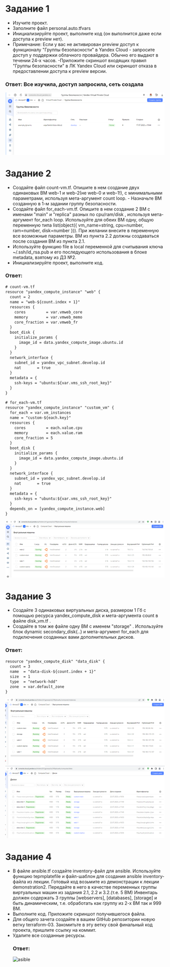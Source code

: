 # Задание 1
- Изучите проект.
- Заполните файл personal.auto.tfvars
- Инициализируйте проект, выполните код (он выполнится даже если доступа к preview нет).
- Примечание: Если у вас не активирован preview доступ к функционалу "Группы безопасности" в Yandex Cloud - запросите доступ у поддержки облачного провайдера. Обычно его выдают в течении 24-х часов.
-Приложите скриншот входящих правил "Группы безопасности" в ЛК Yandex Cloud или скриншот отказа в предоставлении доступа к preview версии.
### Ответ: Все изучила, доступ запросила, сеть создала

![yc](https://github.com/EVolgina/devops27-tf3/blob/main/YC.PNG)

# Задание 2
- Создайте файл count-vm.tf. Опишите в нем создание двух одинаковых ВМ web-1 и web-2(не web-0 и web-1!), с минимальными параметрами, используя мета-аргумент count loop. - Назначьте ВМ созданную в 1-м задании группу безопасности.
- Создайте файл for_each-vm.tf. Опишите в нем создание 2 ВМ с именами "main" и "replica" разных по cpu/ram/disk , используя мета-аргумент for_each loop. Используйте для обеих ВМ одну, общую переменную типа list(object({ vm_name=string, cpu=number, ram=number, disk=number })). При желании внесите в переменную все возможные параметры.
ВМ из пункта 2.2 должны создаваться после создания ВМ из пункта 2.1.
- Используйте функцию file в local переменной для считывания ключа ~/.ssh/id_rsa.pub и его последующего использования в блоке metadata, взятому из ДЗ №2.
- Инициализируйте проект, выполните код.
### Ответ: 
```
# count-vm.tf
resource "yandex_compute_instance" "web" {
  count = 2
  name = "web-${count.index + 1}"
  resources {
    cores         = var.vmweb_core
    memory        = var.vmweb_memo
    core_fraction = var.vmweb_fr
  }
  boot_disk {
    initialize_params {
      image_id = data.yandex_compute_image.ubuntu.id
    }
  }
  network_interface {
    subnet_id = yandex_vpc_subnet.develop.id
    nat       = true
  }
  metadata = {
    ssh-keys = "ubuntu:${var.vms_ssh_root_key}"
  }
}
```
```
# for_each-vm.tf
resource "yandex_compute_instance" "custom_vm" {
  for_each = var.vm_instances
  name = "custom-${each.key}"
  resources {
    cores         = each.value.cpu
    memory        = each.value.ram
    core_fraction = 5
  }
  boot_disk {
    initialize_params {
      image_id = data.yandex_compute_image.ubuntu.id
    }
  }
  network_interface {
    subnet_id = yandex_vpc_subnet.develop.id
    nat       = true
  }
  metadata = {
    ssh-keys = "ubuntu:${var.vms_ssh_root_key}"
  }
  depends_on = [yandex_compute_instance.web]
}
```
![vm](https://github.com/EVolgina/devops27-tf3/blob/main/4%20vm.PNG)
# Задание 3
- Создайте 3 одинаковых виртуальных диска, размером 1 Гб с помощью ресурса yandex_compute_disk и мета-аргумента count в файле disk_vm.tf .
- Создайте в том же файле одну ВМ c именем "storage" . Используйте блок dynamic secondary_disk{..} и мета-аргумент for_each для подключения созданных вами дополнительных дисков.
### Ответ:
```
resource "yandex_compute_disk" "data_disk" {
  count = 3
  name  = "data-disk-${count.index + 1}"
  size  = 1
  type  = "network-hdd"
  zone  = var.default_zone
}
```
![yvm](https://github.com/EVolgina/devops27-tf3/blob/main/5vm.PNG)
![ydisk](https://github.com/EVolgina/devops27-tf3/blob/main/ydisk.PNG)

# Задание 4
- В файле ansible.tf создайте inventory-файл для ansible. Используйте функцию tepmplatefile и файл-шаблон для создания ansible inventory-файла из лекции. Готовый код возьмите из демонстрации к лекции demonstration2. Передайте в него в качестве переменных группы виртуальных машин из задания 2.1, 2.2 и 3.2.(т.е. 5 ВМ)
Инвентарь должен содержать 3 группы [webservers], [databases], [storage] и быть динамическим, т.е. обработать как группу из 2-х ВМ так и 999 ВМ.
- Выполните код. Приложите скриншот получившегося файла.
- Для общего зачета создайте в вашем GitHub репозитории новую ветку terraform-03. Закомитьте в эту ветку свой финальный код проекта, пришлите ссылку на коммит.
- Удалите все созданные ресурсы.
  ### Ответ:
  ![asible]()
